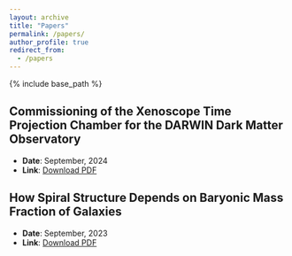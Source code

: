 ```yaml
---
layout: archive
title: "Papers"
permalink: /papers/
author_profile: true
redirect_from:
  - /papers
---
```

{% include base_path %}


## Commissioning of the Xenoscope Time Projection Chamber for the DARWIN Dark Matter Observatory
- **Date**: September, 2024 
- **Link**: [Download PDF](/file/Commissioning_of_the_Xenoscope_Time_Projection_Chamber_for_the_DARWIN_Dark_Matter_Observatory%20(2).pdf)

## How Spiral Structure Depends on Baryonic Mass Fraction of Galaxies
- **Date**: September, 2023 
- **Link**: [Download PDF](/file/How_Spiral_Structure_Depends_on_Baryonic_Mass_Fraction_of_Galaxies.pdf)
